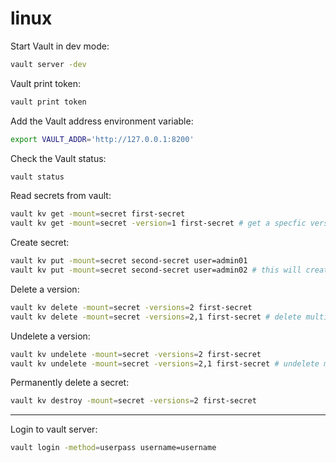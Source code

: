 # linux

Start Vault in dev mode:
```bash
vault server -dev
```

Vault print token:
```bash
vault print token
```

Add the Vault address environment variable:
```bash
export VAULT_ADDR='http://127.0.0.1:8200'
```

Check the Vault status:
```bash
vault status
```

Read secrets from vault:
```bash
vault kv get -mount=secret first-secret
vault kv get -mount=secret -version=1 first-secret # get a specfic version
```

Create secret:
```bash
vault kv put -mount=secret second-secret user=admin01
vault kv put -mount=secret second-secret user=admin02 # this will create a new version
```

Delete a version:
```bash
vault kv delete -mount=secret -versions=2 first-secret
vault kv delete -mount=secret -versions=2,1 first-secret # delete multiple versions
```

Undelete a version:
```bash
vault kv undelete -mount=secret -versions=2 first-secret
vault kv undelete -mount=secret -versions=2,1 first-secret # undelete multiple versions
```

Permanently delete a secret:
```bash
vault kv destroy -mount=secret -versions=2 first-secret
```

---

Login to vault server:
```bash
vault login -method=userpass username=username
```

